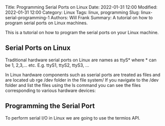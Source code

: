 Title: Programming Serial Ports on Linux
Date: 2022-01-31 12:00
Modified: 2022-01-31 12:00
Category: Linux
Tags: linux, programming
Slug: linux-serial-programming-1
Authors: Will Frank
Summary: A tutorial on how to program serial ports on Linux machines.

This is a tutorial on how to program the serial ports on your Linux machine.

## Serial Ports on Linux
Traditional hardware serial ports on Linux are names as ttyS* where * can be 1,
2,3,... etc. E.g. ttyS1, ttyS2, ttyS3, ...

In Linux hardware components such as sserial ports are treated as files and are
located ub rge /dev folder in the file system/ If you navigate to the /dev folder
and list the files using the ls command you can see the files corresponding to
various hardware devices:

## Programming the Serial Port
To perform serial I/O in Linux we are going to use the termios API.


